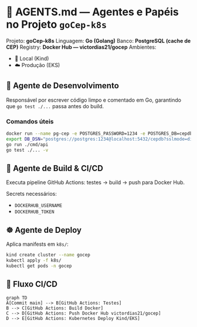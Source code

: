 # 🤖 AGENTS.md — Agentes e Papéis no Projeto `goCep-k8s`

Projeto: **goCep-k8s**
Linguagem: **Go (Golang)**
Banco: **PostgreSQL (cache de CEP)**
Registry: **Docker Hub — victordias21/gocep**
Ambientes:
- 🧪 Local (Kind)
- ☁️ Produção (EKS)

## 👷 Agente de Desenvolvimento
Responsável por escrever código limpo e comentado em Go, garantindo que `go test ./...` passa antes do build.

### Comandos úteis
```bash
docker run --name pg-cep -e POSTGRES_PASSWORD=1234 -e POSTGRES_DB=cepdb -p 5432:5432 -d postgres:15
export DB_DSN="postgres://postgres:1234@localhost:5432/cepdb?sslmode=disable"
go run ./cmd/api
go test ./... -v
```

## 🧪 Agente de Build & CI/CD
Executa pipeline GitHub Actions: testes → build → push para Docker Hub.

Secrets necessários:
- `DOCKERHUB_USERNAME`
- `DOCKERHUB_TOKEN`

## ☸️ Agente de Deploy
Aplica manifests em `k8s/`:
```bash
kind create cluster --name gocep
kubectl apply -f k8s/
kubectl get pods -n gocep
```

## 🔁 Fluxo CI/CD
```mermaid
graph TD
A[Commit main] --> B[GitHub Actions: Testes]
B --> C[GitHub Actions: Build Docker]
C --> D[GitHub Actions: Push Docker Hub victordias21/gocep]
D --> E[GitHub Actions: Kubernetes Deploy Kind/EKS]
```
